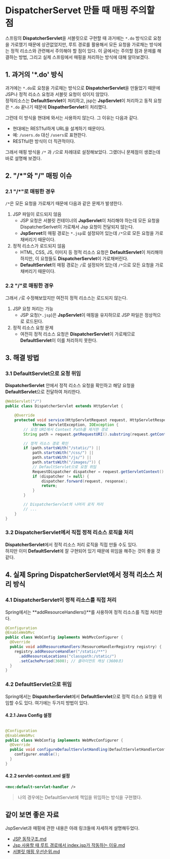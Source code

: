 # DispatcherServet 만들 때 매핑 주의할 점

스프링의 **DispatcherServlet**을 서블릿으로 구현할 때 과거에는 `*.do` 방식으로 요청을 가로챘기 때문에 상관없었지만, 루트 경로를 활용해서 모든 요청을 가로채는 방식에는 정적 리소스와 관련해서 주의해야 할 점이 있다. 
이 글에서는 주의할 점과 문제를 해결하는 방법, 그리고 실제 스프링에서 매핑을 처리하는 방식에 대해 알아보겠다. 


## 1. 과거의 '*.do' 방식
과거에는 `*.do`로 요청을 가로채는 방식으로 **DispatcherServlet**을 만들었기 때문에 JSP나 정적 리소스 요청과 서블릿 요청이 섞이지 않았다.  
정적리소스는 **DefaultServlet**이 처리하고, jsp는 **JspServlet**이 처리하고 동적 요청은 `*.do` 끝나기 때문에 **DispatherServlet**이 처리했다.

그런데 이 방식을 현대에 와서는 사용하지 않는다. 그 이유는 다음과 같다.  
- 현대에는 RESTful하게 URL을 설계하기 때문이다.
- 예: `/users.do` 대신 `/users`로 표현한다.
- RESTful한 방식이 더 직관적이다.

그래서 매핑 방식을 `/*` 과 `/`으로 차례대로 설정해보았다. 그랬더니 문제점이 생겼는데 바로 설명해 보겠다.


## 2. "/*"와 "/" 매핑 이슈

### 2.1 "/*"로 매핑한 경우
`/*`은 모든 요청을 가로채기 때문에 다음과 같은 문제가 발생한다.

1. JSP 파일이 로드되지 않음
   - JSP 요청은 서블릿 컨테이너의 **JspServlet**이 처리해야 하는데 모든 요청을 DispatcherSerlvet이 가로채서 Jsp 요청이 전달되지 않는다.
   - **JspServet**의 매핑 경로는 `*.jsp`로 설정되어 있는데 `/*`으로 모든 요청을 가로채버리기 때문이다.
2. 정적 리소스가 로드되지 않음
   - HTML, CSS, JS, 이미지 등 정적 리소스 요청은 **DefaultServlet**이 처리해야 하지만, 이 요청들도 **DispatcherServlet**이 가로채버린다.
   - **DefaultServlet**의 매핑 경로는 `/`로 설정되어 있는데 `/*`으로 모든 요청을 가로채버리기 때문이다.

### 2.2 "/"로 매핑한 경우
그래서 `/`로 수정해보았지만 여전히 정적 리소스는 로드되지 않는다.
1. JSP 요청 처리는 가능
   - JSP 요청(`*.jsp`)은 **JspServlet**이 매핑을 유지하므로 JSP 파일은 정상적으로 로드된다.
2. 정적 리소스 요청 문제
   - 여전히 정적 리소스 요청은 **DispatcherServlet**이 가로채므로 **DefaultServlet**이 이를 처리하지 못한다.

## 3. 해결 방법

### 3.1 DefaultServlet으로 요청 위임
**DispatcherServlet** 안에서 정적 리소스 요청을 확인하고 해당 요청을 **DefaultServlet**으로 전달하여 처리한다.

```java
@WebServlet("/")
public class DispatcherServlet extends HttpServlet {

    @Override
    protected void service(HttpServletRequest request, HttpServletResponse response)
            throws ServletException, IOException {
        // 요청 URI에서 Context Path를 제거한 경로
        String path = request.getRequestURI().substring(request.getContextPath().length());

        // 정적 리소스 경로 확인
        if (path.startsWith("/static/") ||
            path.startsWith("/css/") ||
            path.startsWith("/js/") ||
            path.startsWith("/images/")) {
            // DefaultServlet으로 요청 위임
            RequestDispatcher dispatcher = request.getServletContext().getNamedDispatcher("default");
            if (dispatcher != null) {
                dispatcher.forward(request, response);
                return;
            }
        }

        // DispatcherServlet의 나머지 로직 처리
        // ...
    }
}

```

### 3.2 DispatcherServlet에서 직접 정적 리소스 로직을 처리
**DispatcherServlet**에서 정적 리소스 처리 로직을 직접 만들 수도 있다.  
하지만 이미 **DefaultServlet**에 잘 구현되어 있기 때문에 위임을 해주는 것이 좋을 것 같다.


## 4. 실제 Spring DispatcherServlet에서 정적 리소스 처리 방식

### 4.1 DispatcherServlet이 정적 리소스를 직접 처리
Spring에서는 **addResourceHandlers()**를 사용하여 정적 리소스를 직접 처리한다.

```java
@Configuration
@EnableWebMvc
public class WebConfig implements WebMvcConfigurer {
  @Override
  public void addResourceHandlers(ResourceHandlerRegistry registry) {
    registry.addResourceHandler("/static/**")
      .addResourceLocations("classpath:/static/")
      .setCachePeriod(3600); // 클라이언트 캐싱 (3600초)
  }
}
```

### 4.2 DefaultServlet으로 위임
Spring에서는 **DispatcherServlet**에서 **DefaultServlet**으로 정적 리소스 요청을 위임할 수도 있다. 여기에는 두가지 방법이 있다.

#### 4.2.1 Java Config 설정
```java

@Configuration
@EnableWebMvc
public class WebConfig implements WebMvcConfigurer {
  @Override
  public void configureDefaultServletHandling(DefaultServletHandlerConfigurer configurer) {
    configurer.enable();
  }
}
```

#### 4.2.2 servlet-context.xml 설정
```xml
<mvc:default-servlet-handler />
```


> 나의 경우에는 DefaultServlet에 책임을 위임하는 방식을 구현했다.


## 같이 보면 좋은 자료
JspServlet과 매핑에 관한 내용은 아래 링크들에 자세하게 설명해두었다.

- [JSP 동작구조.md](../../Back-End/Servlet/JSP%20%EB%8F%99%EC%9E%91%EA%B5%AC%EC%A1%B0.md)
- [Jsp 사용할 때 루트 경로에서 index.jsp가 작동하는 이유.md](../../Back-End/Servlet/Jsp%20%EC%82%AC%EC%9A%A9%ED%95%A0%20%EB%95%8C%20%EB%A3%A8%ED%8A%B8%20%EA%B2%BD%EB%A1%9C%EC%97%90%EC%84%9C%20index.jsp%EA%B0%80%20%EC%9E%91%EB%8F%99%ED%95%98%EB%8A%94%20%EC%9D%B4%EC%9C%A0.md)
- [서블릿 매핑 우선순위.md](../../Back-End/Servlet/%EC%84%9C%EB%B8%94%EB%A6%BF%20%EB%A7%A4%ED%95%91%20%EC%9A%B0%EC%84%A0%EC%88%9C%EC%9C%84.md)
